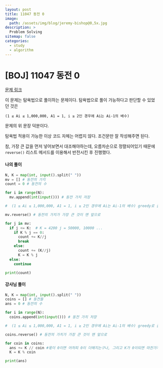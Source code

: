 ```yaml
---
layout: post
title: 11047 동전 0
image:
  path: /assets/img/blog/jeremy-bishop@0,5x.jpg
description: >
  Problem Solving
sitemap: false
categories:
  - study
  - algorithm
---
```


# [BOJ] 11047 동전 0

[문제 링크](boj.kr/11047)

이 문제는 탐욕법으로 풀이하는 문제이다.
탐욕법으로 풀이 가능하다고 판단할 수 있었던 것은
```
(1 ≤ Ai ≤ 1,000,000, A1 = 1, i ≥ 2인 경우에 Ai는 Ai-1의 배수)
```
문제의 위 문장 덕분이다.

탐욕법 적용이 가능한 이상 코드 자체는 어렵지 않다.
조건문만 잘 작성해주면 된다.

참, 가장 큰 값을 먼저 넣어보면서 대조해야하는데, 오름차순으로 정렬되어있기 때문에
`reverse()` 리스트 메서드를 이용해서 반전시킨 후 진행했다.


#### 나의 풀이

```python
N, K = map(int, input().split(" "))
mv = [] # 동전의 가치
count = 0 # 동전의 수

for i in range(N):
  mv.append(int(input())) # 동전 가치 저장

#  (1 ≤ Ai ≤ 1,000,000, A1 = 1, i ≥ 2인 경우에 Ai는 Ai-1의 배수) greedy로 풀 수 있음.

mv.reverse() # 동전의 가치가 가장 큰 것이 맨 앞으로

for j in mv:
  if j <= K:  # K = 4200 j = 50000, 10000 ...
    if K % j == 0:
      count += K//j
      break
    else:
      count += (K//j)
      K = K % j
  else:
    continue

print(count)
```

#### 강사님 풀이

```python
N, K = map(int, input().split(" "))
coins = [] # 동전들
ans = 0 # 동전의 수

for i in range(N):
  coins.append(int(input())) # 동전 가치 저장

#  (1 ≤ Ai ≤ 1,000,000, A1 = 1, i ≥ 2인 경우에 Ai는 Ai-1의 배수) greedy로 풀 수 있음.

coins.reverse() # 동전의 가치가 가장 큰 것이 맨 앞으로

for coin in coins:
  ans += K // coin #몫이 0이면 어차피 0이 더해지는구나, 그리고 K가 0이되면 마찬가지로 0이다.
  K = K % coin

print(ans)

```
